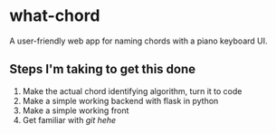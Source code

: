 # what-chord
A user-friendly web app for naming chords with a piano keyboard UI.

## Steps I'm taking to get this done

1. Make the actual chord identifying algorithm, turn it to code
2. Make a simple working backend with flask in python
3. Make a simple working front
4. Get familiar with *git* *hehe*